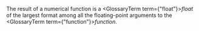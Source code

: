  



The result of a numerical function is a <GlossaryTerm  term={"float"}><i>float</i></GlossaryTerm> of the largest format among all the floating-point arguments to the <GlossaryTerm  term={"function"}><i>function</i></GlossaryTerm>. 







 



 



